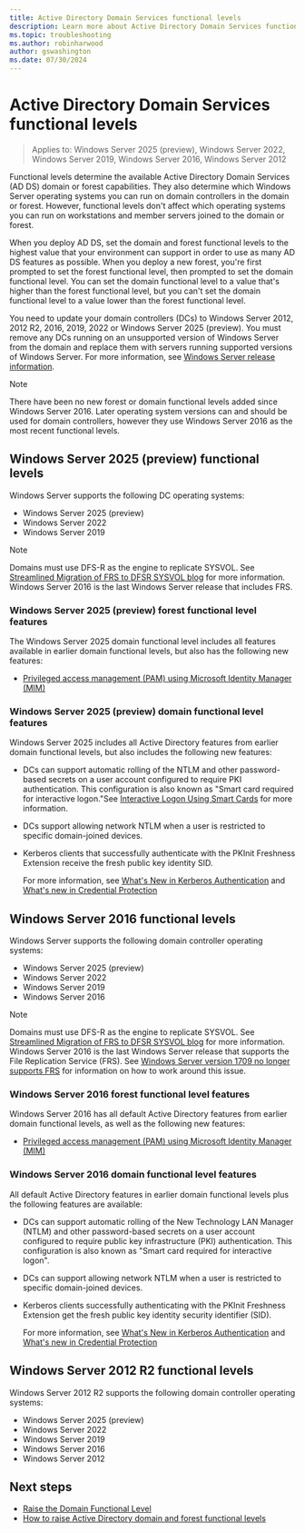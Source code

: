 ```yaml
---
title: Active Directory Domain Services functional levels
description: Learn more about Active Directory Domain Services functional levels in Windows Server
ms.topic: troubleshooting
ms.author: robinharwood
author: gswashington
ms.date: 07/30/2024
---
```

# Active Directory Domain Services functional levels

>Applies to: Windows Server 2025 (preview), Windows Server 2022, Windows Server 2019, Windows Server 2016, Windows Server 2012

Functional levels determine the available Active Directory Domain Services (AD DS) domain or forest capabilities. They also determine which Windows Server operating systems you can run on domain controllers in the domain or forest. However, functional levels don't affect which operating systems you can run on workstations and member servers joined to the domain or forest.

When you deploy AD DS, set the domain and forest functional levels to the highest value that your environment can support in order to use as many AD DS features as possible. When you deploy a new forest, you're first prompted to set the forest functional level, then prompted to set the domain functional level. You can set the domain functional level to a value that's higher than the forest functional level, but you can't set the domain functional level to a value lower than the forest functional level.

You need to update your domain controllers (DCs) to Windows Server 2012, 2012 R2, 2016, 2019, 2022 or Windows Server 2025 (preview). You must remove any DCs running on an unsupported version of Windows Server from the domain and replace them with servers running supported versions of Windows Server. For more information, see [Windows Server release information](/windows-server/get-started/windows-server-release-info).

> [!NOTE]
> There have been no new forest or domain functional levels added since Windows Server 2016. Later operating system versions can and should be used for domain controllers, however they use Windows Server 2016 as the most recent functional levels.

## Windows Server 2025 (preview) functional levels

Windows Server supports the following DC operating systems:

- Windows Server 2025 (preview)
- Windows Server 2022
- Windows Server 2019

> [!NOTE]
> Domains must use DFS-R as the engine to replicate SYSVOL. See [Streamlined Migration of FRS to DFSR SYSVOL blog](https://techcommunity.microsoft.com/t5/storage-at-microsoft/streamlined-migration-of-frs-to-dfsr-sysvol/ba-p/425405) for more information. Windows Server 2016 is the last Windows Server release that includes FRS.

### Windows Server 2025 (preview) forest functional level features

The Windows Server 2025 domain functional level includes all features available in earlier domain functional levels, but also has the following new features:

- [Privileged access management (PAM) using Microsoft Identity Manager (MIM)](../whats-new-active-directory-domain-services.md#privileged-access-management)

### Windows Server 2025 (preview) domain functional level features

Windows Server 2025 includes all Active Directory features from earlier domain functional levels, but also includes the following new features:

- DCs can support automatic rolling of the NTLM and other password-based secrets on a user account configured to require PKI authentication. This configuration is also known as "Smart card required for interactive logon."See [Interactive Logon Using Smart Cards](https://learn.microsoft.com/en-us/openspecs/windows_protocols/ms-pkca/53dd48a1-8325-4c0f-971f-d8c538d07f96) for more information.
- DCs support allowing network NTLM when a user is restricted to specific domain-joined devices.
- Kerberos clients that successfully authenticate with the PKInit Freshness Extension receive the fresh public key identity SID.

    For more information, see [What's New in Kerberos Authentication](../../get-started/whats-new-in-windows-server-2016.md#kerberos-authentication) and [What's new in Credential Protection](../../security/credentials-protection-and-management/whats-new-in-credential-protection.md)

## Windows Server 2016 functional levels

Windows Server supports the following domain controller operating systems:

- Windows Server 2025 (preview)
- Windows Server 2022
- Windows Server 2019
- Windows Server 2016

> [!NOTE]
> Domains must use DFS-R as the engine to replicate SYSVOL. See [Streamlined Migration of FRS to DFSR SYSVOL blog](https://techcommunity.microsoft.com/t5/storage-at-microsoft/streamlined-migration-of-frs-to-dfsr-sysvol/ba-p/425405) for more information. Windows Server 2016 is the last Windows Server release that supports the File Replication Service (FRS). See [Windows Server version 1709 no longer supports FRS](../troubleshoot/windows-server/networking/windows-server-version-1709-no-longer-supports-frs) for information on how to work around this issue.

### Windows Server 2016 forest functional level features

Windows Server 2016 has all default Active Directory features from earlier domain functional levels, as well as the following new features:

- [Privileged access management (PAM) using Microsoft Identity Manager (MIM)](../whats-new-active-directory-domain-services.md#privileged-access-management)

### Windows Server 2016 domain functional level features

All default Active Directory features in earlier domain functional levels plus the following features are available:

- DCs can support automatic rolling of the New Technology LAN Manager (NTLM) and other password-based secrets on a user account configured to require public key infrastructure (PKI) authentication. This configuration is also known as "Smart card required for interactive logon".
- DCs can support allowing network NTLM when a user is restricted to specific domain-joined devices.
- Kerberos clients successfully authenticating with the PKInit Freshness Extension get the fresh public key identity security identifier (SID).

    For more information, see [What's New in Kerberos Authentication](../../get-started/whats-new-in-windows-server-2016.md#kerberos-authentication) and [What's new in Credential Protection](../../security/credentials-protection-and-management/whats-new-in-credential-protection.md)

## Windows Server 2012 R2 functional levels

Windows Server 2012 R2 supports the following domain controller operating systems:

- Windows Server 2025 (preview)
- Windows Server 2022
- Windows Server 2019
- Windows Server 2016
- Windows Server 2012

## Next steps

- [Raise the Domain Functional Level](/previous-versions/windows/it-pro/windows-server-2008-R2-and-2008/cc753104(v=ws.11))
- [How to raise Active Directory domain and forest functional levels](/raise-domain-forest-functional-levels?branch=pr-en-us-4776)